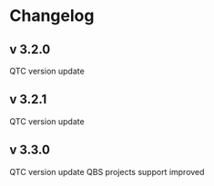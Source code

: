 # Changelog
## v 3.2.0
QTC version update
## v 3.2.1
QTC version update
## v 3.3.0
QTC version update
QBS projects support improved